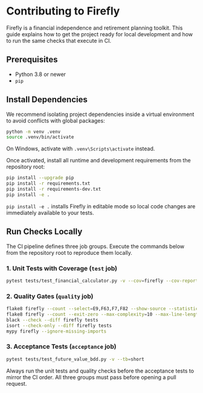 # Contributing to Firefly

Firefly is a financial independence and retirement planning toolkit. This guide explains how to get the project ready for local development and how to run the same checks that execute in CI.

## Prerequisites

- Python 3.8 or newer
- `pip`

## Install Dependencies

We recommend isolating project dependencies inside a virtual environment to avoid conflicts with global packages:

```bash
python -m venv .venv
source .venv/bin/activate
```

On Windows, activate with `.venv\Scripts\activate` instead.

Once activated, install all runtime and development requirements from the repository root:

```bash
pip install --upgrade pip
pip install -r requirements.txt
pip install -r requirements-dev.txt
pip install -e .
```

`pip install -e .` installs Firefly in editable mode so local code changes are immediately available to your tests.

## Run Checks Locally

The CI pipeline defines three job groups. Execute the commands below from the repository root to reproduce them locally.

### 1. Unit Tests with Coverage (`test` job)

```bash
pytest tests/test_financial_calculator.py -v --cov=firefly --cov-report=term-missing --cov-report=xml --cov-fail-under=95
```

### 2. Quality Gates (`quality` job)

```bash
flake8 firefly --count --select=E9,F63,F7,F82 --show-source --statistics
flake8 firefly --count --exit-zero --max-complexity=10 --max-line-length=88 --statistics
black --check --diff firefly tests
isort --check-only --diff firefly tests
mypy firefly --ignore-missing-imports
```

### 3. Acceptance Tests (`acceptance` job)

```bash
pytest tests/test_future_value_bdd.py -v --tb=short
```

Always run the unit tests and quality checks before the acceptance tests to mirror the CI order. All three groups must pass before opening a pull request.

